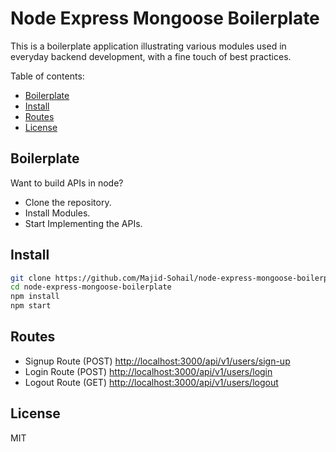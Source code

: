 # Node Express Mongoose Boilerplate

This is a boilerplate application illustrating various modules used in everyday backend development, with a fine touch of best practices.

Table of contents:

- [Boilerplate](#boilerplate)
- [Install](#install)
- [Routes](#routes)
- [License](#license)

## Boilerplate

Want to build APIs in node?

* Clone the repository.
* Install Modules.
* Start Implementing the APIs.

## Install

```sh
git clone https://github.com/Majid-Sohail/node-express-mongoose-boilerplate.git
cd node-express-mongoose-boilerplate
npm install
npm start
```

## Routes
* Signup Route (POST) [http://localhost:3000/api/v1/users/sign-up](http://localhost:3000/api/v1/users/sign-up)
* Login Route (POST) [http://localhost:3000/api/v1/users/login](http://localhost:3000/api/v1/users/login)
* Logout Route (GET) [http://localhost:3000/api/v1/users/logout](http://localhost:3000/api/v1/users/logout)

## License

MIT
